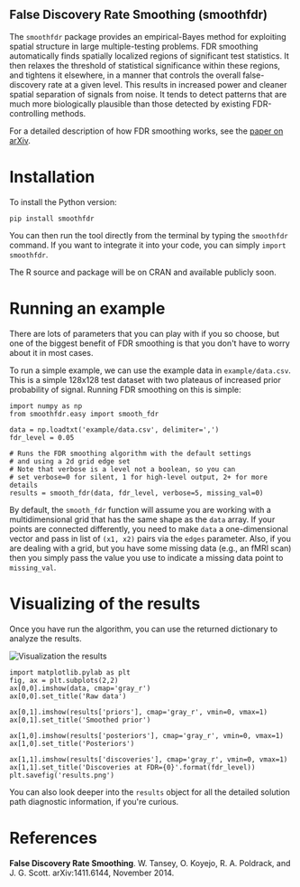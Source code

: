 False Discovery Rate Smoothing (smoothfdr)
------------------------------------------

The `smoothfdr` package provides an empirical-Bayes method for exploiting spatial structure in large multiple-testing problems. FDR smoothing automatically finds spatially localized regions of significant test statistics. It then relaxes the threshold of statistical significance within these regions, and tightens it elsewhere, in a manner that controls the overall false-discovery rate at a given level. This results in increased power and cleaner spatial separation of signals from noise. It tends to detect patterns that are much more biologically plausible than those detected by existing FDR-controlling methods.

For a detailed description of how FDR smoothing works, see the [paper on arXiv](http://arxiv.org/abs/1411.6144).

Installation
============
To install the Python version:

```
pip install smoothfdr
```

You can then run the tool directly from the terminal by typing the `smoothfdr` command. If you want to integrate it into your code, you can simply `import smoothfdr`.

The R source and package will be on CRAN and available publicly soon.


Running an example
==================

There are lots of parameters that you can play with if you so choose, but one of the biggest benefit of FDR smoothing is that you don't have to worry about it in most cases.

To run a simple example, we can use the example data in `example/data.csv`. This is a simple 128x128 test dataset with two plateaus of increased prior probability of signal. Running FDR smoothing on this is simple:

```
import numpy as np
from smoothfdr.easy import smooth_fdr

data = np.loadtxt('example/data.csv', delimiter=',')
fdr_level = 0.05

# Runs the FDR smoothing algorithm with the default settings
# and using a 2d grid edge set
# Note that verbose is a level not a boolean, so you can
# set verbose=0 for silent, 1 for high-level output, 2+ for more details
results = smooth_fdr(data, fdr_level, verbose=5, missing_val=0)
```

By default, the `smooth_fdr` function will assume you are working with a multidimensional grid that has the same shape as the `data` array. If your points are connected differently, you need to make `data` a one-dimensional vector and pass in list of `(x1, x2)` pairs via the `edges` parameter. Also, if you are dealing with a grid, but you have some missing data (e.g., an fMRI scan) then you simply pass the value you use to indicate a missing data point to `missing_val`.


Visualizing of the results
=============================

Once you have run the algorithm, you can use the returned dictionary to analyze the results.

![Visualization the results](https://raw.githubusercontent.com/tansey/smoothfdr/master/example/results.png)

```
import matplotlib.pylab as plt
fig, ax = plt.subplots(2,2)
ax[0,0].imshow(data, cmap='gray_r')
ax[0,0].set_title('Raw data')

ax[0,1].imshow(results['priors'], cmap='gray_r', vmin=0, vmax=1)
ax[0,1].set_title('Smoothed prior')

ax[1,0].imshow(results['posteriors'], cmap='gray_r', vmin=0, vmax=1)
ax[1,0].set_title('Posteriors')

ax[1,1].imshow(results['discoveries'], cmap='gray_r', vmin=0, vmax=1)
ax[1,1].set_title('Discoveries at FDR={0}'.format(fdr_level))
plt.savefig('results.png')
```

You can also look deeper into the `results` object for all the detailed solution path diagnostic information, if you're curious.

References
==========

**False Discovery Rate Smoothing**. W. Tansey, O. Koyejo, R. A. Poldrack, and J. G. Scott. arXiv:1411.6144, November 2014. 



































